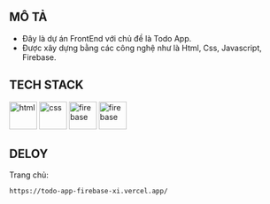 ## MÔ TẢ
-  Đây là dự án FrontEnd với chủ đề là Todo App. <br>
-  Được xây dựng bằng các công nghệ như là Html, Css, Javascript, Firebase. <br>

## TECH STACK
<div>
  <img width="50" src="https://user-images.githubusercontent.com/25181517/192158954-f88b5814-d510-4564-b285-dff7d6400dad.png" alt="html" title="html"/>
  <img width="50" src="https://user-images.githubusercontent.com/25181517/183898674-75a4a1b1-f960-4ea9-abcb-637170a00a75.png" alt="css" title="css"/>
  <img width="50" src="https://user-images.githubusercontent.com/25181517/117447155-6a868a00-af3d-11eb-9cfe-245df15c9f3f.png" alt="firebase" title="firebase"/>
  <img width="50" src="https://user-images.githubusercontent.com/25181517/189716855-2c69ca7a-5149-4647-936d-780610911353.png" alt="firebase" title="firebase"/>
</div>

## DELOY 
Trang chủ: 
```
https://todo-app-firebase-xi.vercel.app/
```
